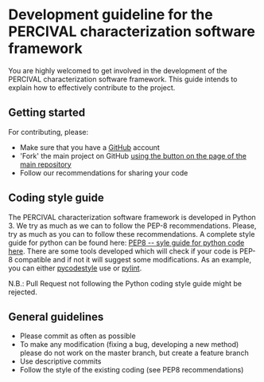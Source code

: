 # Development guideline for the PERCIVAL characterization software framework

You are highly welcomed to get involved in the development of the PERCIVAL characterization software framework.
This guide intends to explain how to effectively contribute to the project.

## Getting started

For contributing, please:
* Make sure that you have a [GitHub](http://www.github.com) account
* 'Fork' the main project on GitHub [using the button on the page of the main repository](https://github.com/percival-desy/percival-characterization#fork-destination-box)
* Follow our recommendations for sharing your code

## Coding style guide

The PERCIVAL characterization software framework is developed in Python 3.
We try as much as we can to follow the PEP-8 recommendations. 
Please, try as much as you can to follow these recommendations.
A complete style guide for python can be found here: [PEP8 -- syle guide for python code here](https://www.python.org/dev/peps/pep-0008/).
There are some tools developed which will check if your code is PEP-8 compatible and if not it will suggest some modifications.
As an example, you can either [pycodestyle](https://pypi.org/project/pycodestyle/) use or [pylint](https://www.pylint.org).

N.B.: Pull Request not following the Python coding style guide might be rejected.

## General guidelines

* Please commit as often as possible
* To make any modification (fixing a bug, developing a new method) please do not work on the master branch, but create a feature branch
* Use descriptive commits
* Follow the style of the existing coding (see PEP8 recommendations)



